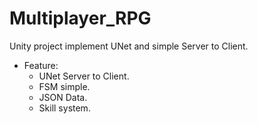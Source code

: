 # Multiplayer_RPG

Unity project implement UNet and simple Server to Client.
+ Feature:
  - UNet Server to Client.
  - FSM simple.
  - JSON Data.
  - Skill system.
  
